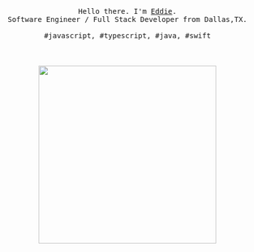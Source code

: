 <p align="center">
  <br>
  <br>
  <br>
  <samp>Hello there. I'm <a href="https://www.linkedin.com/in/ibarrasb/">Eddie</a>.<br>Software Engineer / Full Stack Developer from Dallas,TX.<br><br>#javascript, #typescript, #java, #swift

  </samp>
  <br>
  <br>
  <br>
  <br>
  <img src="[[https://github.com/selimdoyranli/selimdoyranli/blob/master/preview.gif](https://www.ecentricarts.com/blog/9-content-mistakes/)https://www.ecentricarts.com/blog/9-content-mistakes/](https://tenor.com/view/work-internet-computer-penguin-working-gif-10660376455808528935)https://tenor.com/view/work-internet-computer-penguin-working-gif-10660376455808528935" width="350" />
</p>
